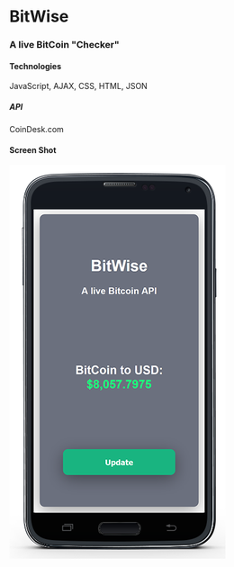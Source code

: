 # BitWise 
### A live BitCoin "Checker" 
#### Technologies 
JavaScript, AJAX, CSS, HTML, JSON
##### API
CoinDesk.com
#### Screen Shot
![Screenshot](screenshotr.png)
